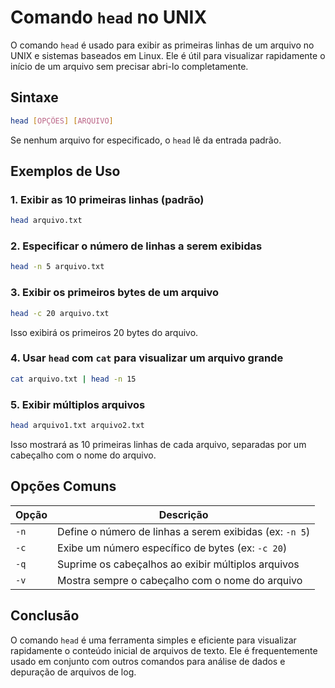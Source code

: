 # Comando `head` no UNIX

O comando `head` é usado para exibir as primeiras linhas de um arquivo no UNIX e sistemas baseados em Linux. Ele é útil para visualizar rapidamente o início de um arquivo sem precisar abri-lo completamente.

## Sintaxe

```sh
head [OPÇÕES] [ARQUIVO]
```

Se nenhum arquivo for especificado, o `head` lê da entrada padrão.

## Exemplos de Uso

### 1. Exibir as 10 primeiras linhas (padrão)
```sh
head arquivo.txt
```

### 2. Especificar o número de linhas a serem exibidas
```sh
head -n 5 arquivo.txt
```

### 3. Exibir os primeiros bytes de um arquivo
```sh
head -c 20 arquivo.txt
```
Isso exibirá os primeiros 20 bytes do arquivo.

### 4. Usar `head` com `cat` para visualizar um arquivo grande
```sh
cat arquivo.txt | head -n 15
```

### 5. Exibir múltiplos arquivos
```sh
head arquivo1.txt arquivo2.txt
```
Isso mostrará as 10 primeiras linhas de cada arquivo, separadas por um cabeçalho com o nome do arquivo.

## Opções Comuns

| Opção  | Descrição |
|--------|-----------|
| `-n`   | Define o número de linhas a serem exibidas (ex: `-n 5`) |
| `-c`   | Exibe um número específico de bytes (ex: `-c 20`) |
| `-q`   | Suprime os cabeçalhos ao exibir múltiplos arquivos |
| `-v`   | Mostra sempre o cabeçalho com o nome do arquivo |

## Conclusão

O comando `head` é uma ferramenta simples e eficiente para visualizar rapidamente o conteúdo inicial de arquivos de texto. Ele é frequentemente usado em conjunto com outros comandos para análise de dados e depuração de arquivos de log.

